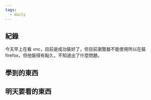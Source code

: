 ```yaml
---
tags:
  - daily
---
```

## 紀錄
今天早上在看 vnc，目前是成功裝好了，但目前瀏覽器不能使用所以在裝firefox，但他裝得有點久，不知道出了什麼問題。

## 學到的東西

## 明天要看的東西
